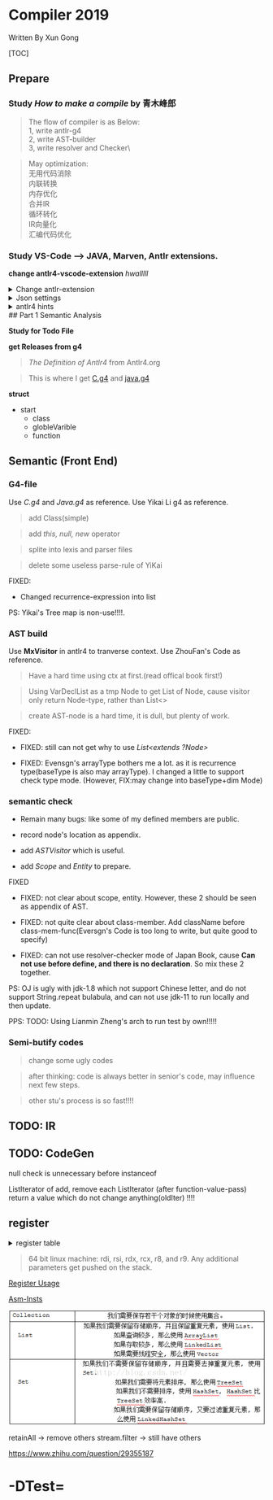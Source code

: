 # **Compiler 2019**

Written By Xun Gong

[TOC]

## **Prepare**

### **Study *How to make a compile* **by**  青木峰郎**

> The flow of compiler is as Below:\
> 1, write antlr-g4\
> 2, write AST-builder\
> 3, write resolver and Checker\

> May optimization:\
无用代码消除\
内联转换\
内存优化\
合并IR\
循环转化\
IR向量化\
汇编代码优化

### **Study VS-Code --> JAVA, Marven, Antlr extensions.**

**change antlr4-vscode-extension**
*hwalllll*
<details>
<summary>Change antlr-extension</summary>
<p> newest version</p>
<pre><code> 
> mv antlr-4.7.2-complete.jar to .vscode/extensions/mike*/antlr `and` rename it as antlr4-4.7.2-SNAPSHOT-complete.jar 
</code> </pre>
</details>

<details>
<summary>Json settings</summary>
<p> In Json workPlace settings</p>
<pre><code> json
    // settings.json
    "antlr4.generation":{
        "mode": "external",
        "outputDir": "/home/xun/Documents/mxc/src/main/java/mxcompiler/parser",
        "importDir": "/home/xun/Documents/mxc/src/main/java/mxcompiler/parser/grammar",
        "package": "mxcompiler.parser",
        "language": "Java",
        "listeners": true,
        "visitors": true
    },
    // launch.json
    {
        "name": "Debug ANTLR4 grammar",
        "type": "antlr-debug",
        "request": "launch",
        "input": "src/test/cases/test.in", // test file
        "grammar": "src/main/java/mxcompiler/parser/grammar/Mx.g4", // copy-relative path
        "startRule": "start", // start rule
        "printParseTree": true,
        "visualParseTree": true
    }
</code> </pre>
</details>

<details>
<summary>antlr4 hints</summary>
<p> bulabula</p>
<pre><code>
grun 之前一定记得javac *
>key word --> import, fragment, lexer, parser, grammar, returns,
locals, throws, catch, finally, mode, options, tokens
要将操作限制为生成的解析器或词法分析器，请使用@parser::name或@lexer::name。
	concluion from ASTBuilder
		1, ctx.label | ctx.parserRule()
		2, visit(ctx.xx) Deprecated visitChildren
ctrl alt - -> back (after press f12)
1 workspace is used for 1 project
which as seen may the same level as maven, springboot...
but large workspace may include diff langurages.
1, if ctx.params == null -> can not get params.param; can not use for(:)
2, if varListNode == null or varListNode.varList == null it is diff
</code> </pre>
</details>
## Part 1 Semantic Analysis

**Study for Todo File**

**get Releases from g4**
> *The Definition of Antlr4* from Antlr4.org

> This is where I get [C.g4] and [java.g4][1] 
<!-- [Download Site][^2] [Usual Way][^3]
    [^2]: https://minhaskamal.github.io/DownGit/#/home
    [^3]: Click Raw to get https://raw.githubusercontent.com/antlr/codebuff/master/corpus/antlr4/training/C.g4 -->

**struct**

- start
    - class
    - globleVarible
    - function

## **Semantic (Front End)**

### **G4-file**

Use *C.g4* and *Java.g4* as reference. Use Yikai Li g4 as reference. 

> add Class(simple)

> add *this, null, new* operator

> splite into lexis and parser files

> delete some useless parse-rule of YiKai

FIXED:

- Changed recurrence-expression into list

PS: Yikai's Tree map is non-use!!!!.

### **AST build**

Use **MxVisitor** in antlr4 to tranverse context.
Use ZhouFan's Code as reference.

> Have a hard time using ctx at first.(read offical book first!)

> Using VarDeclList as a tmp Node to get List of Node, cause visitor only return Node-type, rather than List<>

> create AST-node is a hard time, it is dull, but plenty of work.

FIXED: 

- FIXED: still can not get why to use *List<extends ?Node>*

- FIXED: Evensgn's arrayType bothers me a lot. as it is recurrence type(baseType is also may arrayType). I changed a little to support check type mode.
(However, FIX:may change into baseType+dim Mode)


### **semantic check**

- Remain many bugs: like some of my defined members are public.

- record node's location as appendix.

- add *ASTVisitor* which is useful.

- add *Scope* and *Entity* to prepare.

FIXED

- FIXED: not clear about scope, entity. However, these 2 should be seen as appendix of AST.

- FIXED: not quite clear about class-member. Add className before class-mem-func(Eversgn's Code is too long to write, but quite good to specify)

- FIXED: can not use resolver-checker mode of Japan Book, cause **Can not use before define, and there is no declaration**. So mix these 2 together.

PS: OJ is ugly with jdk-1.8 which not support Chinese letter, and do not support String.repeat bulabula, and can not use jdk-11 to run locally and then update.

PPS: TODO: Using Lianmin Zheng's arch to run test by own!!!!!

### Semi-butify codes

> change some ugly codes

> after thinking: code is always better in senior's code, may influence next few steps.

> other stu's process is so fast!!!!

## **TODO: IR**

## **TODO: CodeGen**

null check is unnecessary before instanceof

ListIterator of add, remove
each ListIterator (after function-value-pass) return a value which do not change anything(oldIter) !!!!

## register


<details>
<summary>register table</summary>

| Name | Notes | Type | Register Usage |  Preserved across function calls |
|------|---------------------------------------------------------------------------------------------------------------|-----------|-----------------------------------------------------------------------------------------------------------------------------|----------------------------------|
| rax | Values are returned from functions in this register.   | scratch | temporary register; with variable argumentspasses information about the number of vectorregisters used; 1st return register | NO |
| rcx | Typical scratch register.  Some instructions also use it as a counter. | scratch |  used to pass 4th integer argument to functions  | YES |
| rdx | Scratch register. | scratch |used to pass 3rd argument to functions; 2nd returnRegister| NO |
| rbx | Preserved register: don't use it without saving it! | preserved | callee-saved register | NO |
| rsp | The stack pointer.  Points to the top of the stack (details coming soon!) | preserved | stack pointer | YES |
| rbp | Preserved register.  Sometimes used to store the old value of the stack pointer, or the "base". | preserved | callee-saved register; optionally used as framePointer | YES |
| rsi | Scratch register used to pass function argument #2 in 64-bit Linux.  In 64-bit Windows, a preserved register. | scratch | used to pass 2nd argument to functions  | NO |
| rdi | Scratch register and function argument #1 in 64-bit Linux.  In 64-bit Windows, a preserved register. | scratch | used to pass 1st argument to functions | NO |
| r8 | Scratch register.  These were added in 64-bit mode, so they have numbers, not names. | scratch | used to pass 5th argument to functions | NO |
| r9 | Scratch register. | scratch | used to pass 6th argument to functions | NO |
| r10 | Scratch register. | scratch | temporary register, used for passing a function’sstatic chain pointer | NO |
| r11 | Scratch register. | scratch | temporary register, used for passing a function’s static chain pointer | NO |
| r12 | Preserved register.  You can use it, but you need to save and restore it. | preserved | callee-saved registers | YES |
| r13 | Preserved register. | preserved | callee-saved registers | YES |
| r14 | Preserved register. | preserved | callee-saved registers | YES |
| r15 | Preserved register. | preserved | callee-saved register; optionally used as GOTbase pointer | YES |

[Refer][register-web]
[Refer2](https://www.uclibc.org/docs/psABI-x86_64.pdf)
[Refer3](https://www.tablesgenerator.com/markdown_tables)
</details>

> 64 bit linux machine: rdi, rsi, rdx, rcx, r8, and r9. Any additional parameters get pushed on the stack.

[Register Usage](https://www.freepascal.org/docs-html/current/prog/progse20.html#x160-1610006.1)



[Asm-Insts](https://cs.lmu.edu/~ray/notes/nasmtutorial/)

![java collection](./lib/collection.png)

retainAll -> remove others
stream.filter -> still have others

https://www.zhihu.com/question/29355187

# -DTest=

[register-web]: https://www.cs.uaf.edu/2017/fall/cs301/reference/x86_64.html
[C.g4]: https://github.com/antlr/codebuff/blob/master/corpus/antlr4/training/C.g4
[1]: https://github.com/antlr/codebuff/blob/master/corpus/antlr4/training/java.g4


